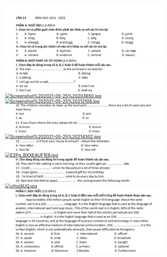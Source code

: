[![Screenshot%202021-05-25%20200816.jpg](https://github.com/uploadimagefree/2021/blob/main/Screenshot%202021-05-25%20200816.jpg?raw=true)](https://github.com/uploadimagefree/2021/blob/main/Screenshot%202021-05-25%20200816.jpg?raw=true)
[![Screenshot%202021-05-25%20202407.jpg](https://github.com/uploadimagefree/2021/blob/main/Screenshot%202021-05-25%20202407.jpg?raw=true)](https://github.com/uploadimagefree/2021/blob/main/Screenshot%202021-05-25%20202407.jpg?raw=true)
[![Screenshot%202021-05-25%20203650.jpg](https://i.imgur.com/6V2dHfU.jpg)](https://github.com/uploadimagefree/2021/blob/main/Screenshot%202021-05-25%20203650.jpg?raw=true)
[![Screenshot%202021-05-25%20212108.jpg](https://dl.dropboxusercontent.com/s/z1159e337n9xskd/Screenshot%202021-05-25%20212108.jpg?dl=0)](https://dl.dropboxusercontent.com/s/z1159e337n9xskd/Screenshot%202021-05-25%20212108.jpg?dl=0)
[![Screenshot%202021-05-25%20213127.jpg](https://github.com/uploadimagefree/2021/blob/main/Screenshot%202021-05-25%20213127.jpg?raw=true)](https://github.com/uploadimagefree/2021/blob/main/Screenshot%202021-05-25%20213127.jpg?raw=true)
[![Screenshot%202021-05-25%20213724.jpg](https://github.com/uploadimagefree/2021/blob/main/Screenshot%202021-05-25%20213724.jpg?raw=true)](https://github.com/uploadimagefree/2021/blob/main/Screenshot%202021-05-25%20213724.jpg?raw=true)
[![Screenshot%202021-05-25%20214302.jpg](https://dl.dropboxusercontent.com/s/r9m695wg812oaqo/Screenshot%202021-05-25%20214625-1.jpg?dl=0)](https://dl.dropboxusercontent.com/s/r9m695wg812oaqo/Screenshot%202021-05-25%20214625-1.jpg?dl=0)
[![Screenshot%202021-05-25%20215459.jpg](https://github.com/uploadimagefree/2021/blob/main/Screenshot%202021-05-25%20215459.jpg?raw=true)](https://github.com/uploadimagefree/2021/blob/main/Screenshot%202021-05-25%20215459.jpg?raw=true)
[![E2Pg_BXXEAUF1E6.jpg](https://pbs.twimg.com/media/E2Pg_BXXEAUF1E6?format=jpg&name=4096x4096)](https://pbs.twimg.com/media/E2Pg_BXXEAUF1E6?format=jpg&name=4096x4096)
[![Screenshot%202021-05-25%20222115.jpg](https://github.com/uploadimagefree/2021/blob/main/Screenshot%202021-05-25%20222115.jpg?raw=true)](https://github.com/uploadimagefree/2021/blob/main/Screenshot%202021-05-25%20222115.jpg?raw=true)
[![uYoz8UQ.jpg](https://i.imgur.com/uYoz8UQ.jpg)](https://i.imgur.com/uYoz8UQ.jpg)
[![Screenshot%202021-05-26%20191202.jpg](https://github.com/uploadimagefree/2021/blob/main/Screenshot%202021-05-26%20191202.jpg?raw=true)](https://github.com/uploadimagefree/2021/blob/main/Screenshot%202021-05-26%20191202.jpg?raw=true)
